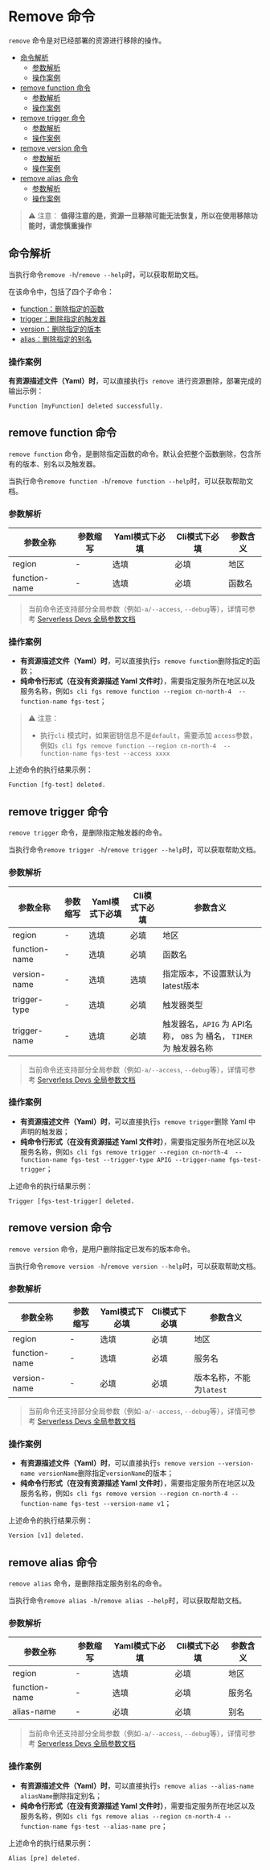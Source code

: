 # Remove 命令

`remove` 命令是对已经部署的资源进行移除的操作。

- [命令解析](#命令解析)
  - [参数解析](#参数解析)
  - [操作案例](#操作案例)
- [remove function 命令](#remove-function-命令)
  - [参数解析](#参数解析-1)
  - [操作案例](#操作案例-1)
- [remove trigger 命令](#remove-trigger-命令)
  - [参数解析](#参数解析-2)
  - [操作案例](#操作案例-2)
- [remove version 命令](#remove-version-命令)
  - [参数解析](#参数解析-3)
  - [操作案例](#操作案例-3)
- [remove alias 命令](#remove-alias-命令)
  - [参数解析](#参数解析-4)
  - [操作案例](#操作案例-4)

>  ⚠️ 注意： **值得注意的是，资源一旦移除可能无法恢复，所以在使用移除功能时，请您慎重操作**


## 命令解析

当执行命令`remove -h`/`remove --help`时，可以获取帮助文档。

在该命令中，包括了四个子命令：
- [function：删除指定的函数](#remove-function-命令)
- [trigger：删除指定的触发器](#remove-trigger-命令)
- [version：删除指定的版本](#remove-version-命令)
- [alias：删除指定的别名](#remove-alias-命令)


### 操作案例

**有资源描述文件（Yaml）时**，可以直接执行`s remove `进行资源删除，部署完成的输出示例：

```text
Function [myFunction] deleted successfully.
```

## remove function 命令

`remove function` 命令，是删除指定函数的命令。默认会把整个函数删除，包含所有的版本、别名以及触发器。

当执行命令`remove function -h`/`remove function --help`时，可以获取帮助文档。

### 参数解析

| 参数全称      | 参数缩写 | Yaml模式下必填 | Cli模式下必填 | 参数含义                                                     |
| ------------ | -------- | -------------- | ------------- | ------------------------------------------------------------ |
| region       | -        | 选填           | 必填          | 地区 |
| function-name | -        | 选填           | 必填          | 函数名                                                       |

> 当前命令还支持部分全局参数（例如`-a/--access`, `--debug`等），详情可参考 [Serverless Devs 全局参数文档](https://serverless-devs.com/serverless-devs/command/readme#全局参数)

### 操作案例

- **有资源描述文件（Yaml）时**，可以直接执行`s remove function`删除指定的函数；
- **纯命令行形式（在没有资源描述 Yaml 文件时）**，需要指定服务所在地区以及服务名称，例如`s cli fgs remove function --region cn-north-4  --function-name fgs-test`；

> ⚠️ 注意：    
> - 执行`cli` 模式时，如果密钥信息不是`default`，需要添加 `access`参数，例如`s cli fgs remove function --region cn-north-4  --function-name fgs-test --access xxxx`

上述命令的执行结果示例：

```text
Function [fg-test] deleted.
```

## remove trigger 命令

`remove trigger` 命令，是删除指定触发器的命令。

当执行命令`remove trigger -h`/`remove trigger --help`时，可以获取帮助文档。

### 参数解析

| 参数全称     | 参数缩写 | Yaml模式下必填 | Cli模式下必填 | 参数含义                                                     |
| ------------ | -------- | -------------- | ------------- | ------------------------------------------------------------ |
| region       | -        | 选填           | 必填          | 地区 |
| function-name | -        | 选填           | 必填          | 函数名                                                       |
| version-name | -        | 选填           | 选填          | 指定版本，不设置默认为latest版本      |
| trigger-type | -        | 选填           | 必填          | 触发器类型      |
| trigger-name | -        | 选填           | 必填          | 触发器名，`APIG` 为 API名称， `OBS` 为 桶名， `TIMER`  为 触发器名称   |

> 当前命令还支持部分全局参数（例如`-a/--access`, `--debug`等），详情可参考 [Serverless Devs 全局参数文档](https://serverless-devs.com/serverless-devs/command/readme#全局参数)

### 操作案例

- **有资源描述文件（Yaml）时**，可以直接执行`s remove trigger`删除 Yaml 中声明的触发器；
- **纯命令行形式（在没有资源描述 Yaml 文件时）**，需要指定服务所在地区以及服务名称，例如`s cli fgs remove trigger --region cn-north-4  --function-name fgs-test --trigger-type APIG --trigger-name fgs-test-trigger`；

上述命令的执行结果示例：

```text
Trigger [fgs-test-trigger] deleted.
```

## remove version 命令

`remove version` 命令，是用户删除指定已发布的版本命令。

当执行命令`remove version -h`/`remove version --help`时，可以获取帮助文档。

### 参数解析

| 参数全称     | 参数缩写 | Yaml模式下必填 | Cli模式下必填 | 参数含义                                                     |
| ------------ | -------- | -------------- | ------------- | ------------------------------------------------------------ |
| region       | -        | 选填           | 必填          | 地区 |
| function-name | -        | 选填           | 必填          | 服务名                                                       |
| version-name   | -        | 必填           | 必填          | 版本名称，不能为`latest`        |

> 当前命令还支持部分全局参数（例如`-a/--access`, `--debug`等），详情可参考 [Serverless Devs 全局参数文档](https://serverless-devs.com/serverless-devs/command/readme#全局参数)

### 操作案例

- **有资源描述文件（Yaml）时**，可以直接执行`s remove version --version-name versionName`删除指定`versionName`的版本；
- **纯命令行形式（在没有资源描述 Yaml 文件时）**，需要指定服务所在地区以及服务名称，例如`s cli fgs remove version --region cn-north-4 --function-name fgs-test --version-name v1`；

上述命令的执行结果示例：

```text
Version [v1] deleted.
```

## remove alias 命令

`remove alias` 命令，是删除指定服务别名的命令。

当执行命令`remove alias -h`/`remove alias --help`时，可以获取帮助文档。

### 参数解析

| 参数全称     | 参数缩写 | Yaml模式下必填 | Cli模式下必填 | 参数含义                                                     |
| ------------ | -------- | -------------- | ------------- | ------------------------------------------------------------ |
| region       | -        | 选填           | 必填          | 地区 |
| function-name | -        | 选填           | 必填          | 服务名                                                       |
| alias-name   | -        | 必填           | 必填          | 别名                                                         |

> 当前命令还支持部分全局参数（例如`-a/--access`, `--debug`等），详情可参考 [Serverless Devs 全局参数文档](https://serverless-devs.com/serverless-devs/command/readme#全局参数)

### 操作案例

- **有资源描述文件（Yaml）时**，可以直接执行`s remove alias --alias-name aliasName`删除指定别名；
- **纯命令行形式（在没有资源描述 Yaml 文件时）**，需要指定服务所在地区以及服务名称，例如`s cli fgs remove alias --region cn-north-4 --function-name fgs-test --alias-name pre`；

上述命令的执行结果示例：

```text
Alias [pre] deleted.
```
